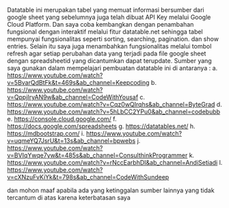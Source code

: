 Datatable ini merupakan tabel yang memuat informasi bersumber dari google sheet yang sebelumnya juga telah dibuat API Key melalui Google Cloud Platform. Dan saya coba kembangkan dengan penambahan fungsional dengan interaktif melalui fitur datatable.net sehingga tabel mempunyai fungsionalitas seperti sorting, searching, pagination. dan show entries. Selain itu saya juga menambahkan fungsionalitas melalui tombol refresh agar setiap perubahan data yang terjadi pada file google sheet dengan spreadsheetid yang dicantumkan dapat terupdate. Sumber yang saya gunakan dalam mempelajari pembuatan datatable ini di antaranya : 
a. https://www.youtube.com/watch?v=5BvarQdBtFk&t=469s&ab_channel=Keepcoding
b. https://www.youtube.com/watch?v=QppjIryAN9w&ab_channel=CodeWithYousaf 
c. https://www.youtube.com/watch?v=Cqz0wQIrqhs&ab_channel=ByteGrad 
d. https://www.youtube.com/watch?v=5hLbCC2YPu0&ab_channel=codebubb
e. https://console.cloud.google.com/ 
f. https://docs.google.com/spreadsheets 
g. https://datatables.net/
h. https://mdbootstrap.com/ 
i. https://www.youtube.com/watch?v=uqmeYQ7JsrU&t=13s&ab_channel=bpwebs 
j. https://www.youtube.com/watch?v=BVIqYwqe7yw&t=485s&ab_channel=ConsulthinkProgrammer
k. https://www.youtube.com/watch?v=rNccEarbhDI&ab_channel=AndiSetiadi 
l. https://www.youtube.com/watch?v=cXNzuFvKiYk&t=798s&ab_channel=CodeWithSundeep 

dan mohon maaf apabila ada yang ketinggalan sumber lainnya yang tidak tercantum di atas karena keterbatasan saya
